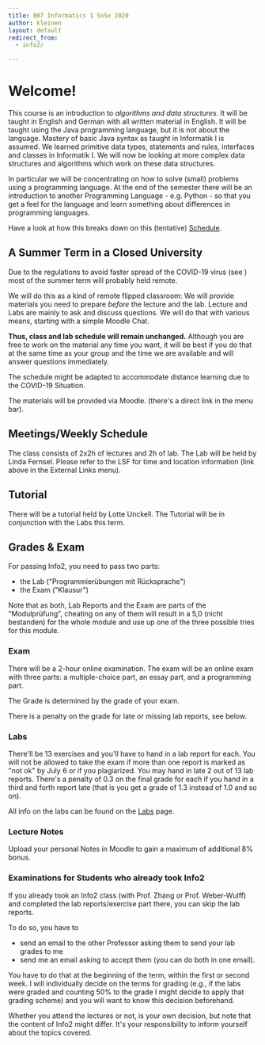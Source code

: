 ```yaml
---
title: B07 Informatics 1 SoSe 2020
author: kleinen
layout: default
redirect_from:
  - info2/

---
```


# Welcome!

This course is an introduction to *algorithms and data structures*. It will be
taught in English and German with all written material in English. It will be
taught using the Java programming language, but it is not about the language.
Mastery of basic Java syntax as taught in Informatik I is assumed. We learned
primitive data types, statements and rules, interfaces and classes in
Informatik I. We will now be looking at more complex data structures and
algorithms which work on these data structures.

In particular we will be concentrating on how to solve (small) problems using a
programming language. At the end of the semester there will be an introduction to
another Programming Language - e.g. Python -  so that you get a feel for the
language and learn something about differences in programming languages.

Have a look at how this breaks down on this (tentative) [Schedule](schedule).

## A Summer Term in a Closed University

Due to the regulations to avoid faster spread of the COVID-19 virus (see ) most of
the summer term will probably held remote.

We will do this as a kind of remote flipped classroom: We will provide materials
you need to prepare *before* the lecture and the lab. Lecture and Labs are
mainly to ask and discuss questions. We will do that with various means, starting
with a simple Moodle Chat.

**Thus, class and lab schedule will remain unchanged.** Although you are free
to work on the material any time you want, it will be best if you do that at
the same time as your group and the time we are available and will answer questions
immediately.

The schedule might be adapted to accommodate distance learning due to the
COVID-19 Situation.

The materials will be provided via Moodle. (there's a direct link in the menu bar).

## Meetings/Weekly Schedule

The class consists of 2x2h of lectures and 2h of lab. The Lab will be held by
Linda Fernsel. Please refer to the LSF
for time and location information (link above in the External Links menu).

## Tutorial

There will be a tutorial held by Lotte Unckell. The Tutorial will be in
conjunction with the Labs this term.

## Grades & Exam

For passing Info2, you need to pass two parts:

- the Lab ("Programmierübungen mit Rücksprache")
- the Exam ("Klausur")

Note that as both, Lab Reports and the Exam are parts of the "Modulprüfung",
cheating on any of them will result in a 5,0 (nicht bestanden) for the whole
module and use up one of the three possible tries for this module.

### Exam

There will be a 2-hour online examination. The exam will be an online exam
with three parts: a multiple-choice part, an essay part, and a programming part.

The Grade is determined by the grade of your exam.

There is a penalty on the grade for late or missing lab reports, see below.

### Labs
There'll be 13 exercises and you'll have to hand in a lab report for each. You will not be allowed to take the exam if more than one report is marked as "not ok" by July 6 or if you plagiarized. You may hand in late 2 out of 13 lab reports. There's a penalty of 0.3 on the final grade for each if you hand in a third and forth report late (that is you get a grade of 1.3 instead of 1.0 and so on).

All info on the labs can be found on the [Labs](labs) page.

<!--
There will be 13 labs and you need to write a lab report for each. Lab reports won't be graded - they just get marked with "ok" or "not ok". 

**Deadline**: Reports are due 10pm the night before the next lab.

**Late reports**: 11 of the 13 lab reports need to be handed in at or before the deadline.
That means you can hand in 2 reports as late as you want. There are 2 "late slots" for handing in reports after the deadline, but they have to be handed in before July 6. You can use a late slot to hand in a rejected Lab Report again.

There's a penalty of 0.3 on the final grade for each if you hand in a third and forth report late (that is you get a grade of 1.3 instead of 1.0 and so on). Please use the "3rd late report" and "4th late report" slots for that. You can only hand in late up to 4 reports. A 5th late report will not be graded and is thus "not ok".

You will not be allowed to take the exam if any of the following is True
* more than one report is missing by July 6
* more than one report is "not ok"

This should allow for enough slack for the usual cold and grandpa's birthday.
If you fall ill for more than a week or are unable to continuously work on
the lab reports for some other reason, come talk to me or at least email me as
early as possible and we will find an individual solution.

More info about the Lab Reports and their assessment can be found on the [Labs](labs) page.
-->

### Lecture Notes

Upload your personal Notes in Moodle to gain a maximum of additional 8% bonus.

### Examinations for Students who already took Info2

If you already took an Info2 class (with Prof. Zhang or Prof. Weber-Wulff) and
completed the lab reports/exercise part there, you can skip the lab reports.

To do so, you have to
- send an email to the other Professor asking them to send your lab grades to me
- send me an email asking to accept them (you can do both in one email).

You have to do that at the beginning of the term, within the first or second
week. I will individually decide on the terms for grading (e.g., if the labs were
graded and counting 50% to the grade I might decide to apply that grading scheme)
and you will want to know this decision beforehand.

Whether you attend the lectures or not, is your own decision, but note that the
content of Info2 might differ. It's your responsibility to inform yourself about
the topics covered.
